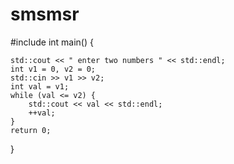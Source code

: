 # smsmsr
#include <iostream>
int main()
{
	
	std::cout << " enter two numbers " << std::endl;
	int v1 = 0, v2 = 0;
	std::cin >> v1 >> v2;
	int val = v1;
	while (val <= v2) {
		std::cout << val << std::endl;
		++val;
	}
	return 0;
}
